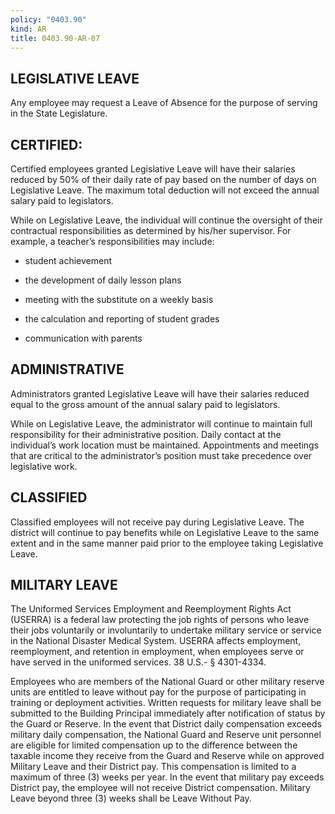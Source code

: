 ```yaml
---
policy: "0403.90"
kind: AR
title: 0403.90-AR-07
---
```


## LEGISLATIVE LEAVE

Any employee may request a Leave of Absence for the purpose of serving in the State Legislature.

## CERTIFIED:

Certified employees granted Legislative Leave will have their salaries reduced by 50% of their daily rate of pay based on the number of days on Legislative Leave. The maximum total deduction will not exceed the annual salary paid to legislators.

While on Legislative Leave, the individual will continue the oversight of their contractual responsibilities as determined by his/her supervisor. For example, a teacher’s responsibilities may include:

- student achievement

- the development of daily lesson plans

- meeting with the substitute on a weekly basis

- the calculation and reporting of student grades

- communication with parents

## ADMINISTRATIVE

Administrators granted Legislative Leave will have their salaries reduced equal to the gross amount of the annual salary paid to legislators.

While on Legislative Leave, the administrator will continue to maintain full responsibility for their administrative position. Daily contact at the individual’s work location must be maintained. Appointments and meetings that are critical to the administrator’s position must take precedence over legislative work.

## CLASSIFIED

Classified employees will not receive pay during Legislative Leave. The district will continue to pay benefits while on Legislative Leave to the same extent and in the same manner paid prior to the employee taking Legislative Leave.

## MILITARY LEAVE

The Uniformed Services Employment and Reemployment Rights Act (USERRA) is a federal law protecting the job rights of persons who leave their jobs voluntarily or involuntarily to undertake military service or service in the National Disaster Medical System. USERRA affects employment, reemployment, and retention in employment, when employees serve or have served in the uniformed services. 38 U.S.- § 4301-4334.

Employees who are members of the National Guard or other military reserve units are entitled to leave without pay for the purpose of participating in training or deployment activities. Written requests for military leave shall be submitted to the Building Principal immediately after notification of status by the Guard or Reserve. In the event that District daily compensation exceeds military daily compensation, the National Guard and Reserve unit personnel are eligible for limited compensation up to the difference between the taxable income they receive from the Guard and Reserve while on approved Military Leave and their District pay. This compensation is limited to a maximum of three (3) weeks per year. In the event that military pay exceeds District pay, the employee will not receive District compensation. Military Leave beyond three (3) weeks shall be Leave Without Pay.
